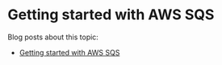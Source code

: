 # Getting started with AWS SQS



Blog posts about this topic:

* [Getting started with AWS SQS](https://reflectoring.io/getting-started-with-aws-sqs/)


